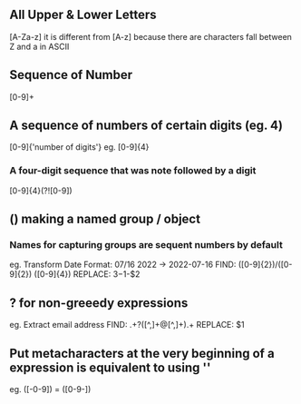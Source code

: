 ## All Upper & Lower Letters
[A-Za-z]
it is different from [A-z] because there are characters fall between Z and a in ASCII

## Sequence of Number
[0-9]+

## A sequence of numbers of certain digits (eg. 4)
[0-9]{'number of digits'}
  eg. [0-9]{4}

### A four-digit sequence that was note followed by a digit
[0-9]{4}(?![0-9])

## () making a named group / object
### Names for capturing groups are sequent numbers by default
  eg. Transform Date Format: 07/16 2022 -> 2022-07-16
    FIND: ([0-9]{2})/([0-9]{2}) ([0-9]{4})
    REPLACE: $3-$1-$2

## ? for non-greeedy expressions
  eg. Extract email address
  FIND: .+?([^,]+@[^,]+).+
  REPLACE: $1
  
## Put metacharacters at the very beginning of a expression is equivalent to using  '\'
  eg. ([-0-9]) = ([0-9\-])
  
## 
